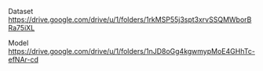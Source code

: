 
Dataset https://drive.google.com/drive/u/1/folders/1rkMSP55j3spt3xrvSSQMWborBRa75iXL

Model https://drive.google.com/drive/u/1/folders/1nJD8oGg4kgwmypMoE4GHhTc-efNAr-cd
